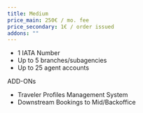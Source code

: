 ```yaml
---
title: Medium
price_main: 250€ / mo. fee
price_secondary: 1€ / order issued
addons: ""
---
```

* 1 IATA Number
* Up to 5 branches/subagencies
* Up to 25 agent accounts

ADD-ONs

* Traveler Profiles Management System
* Downstream Bookings to Mid/Backoffice
